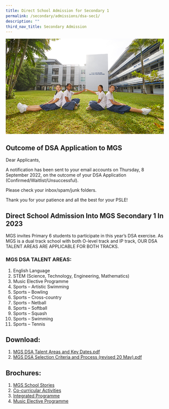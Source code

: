 ```yaml
---
title: Direct School Admission for Secondary 1
permalink: /secondary/admissions/dsa-sec1/
description: ""
third_nav_title: Secondary Admission
---
```

![](/images/Others/Splash/pic-dsa.jpg)
## Outcome of DSA Application to MGS

Dear Applicants,

A notification has been sent to your email accounts on Thursday, 8 September 2022, on the outcome of your DSA Application (Confirmed/Waitlist/Unsuccessful).

Please check your inbox/spam/junk folders.

Thank you for your patience and all the best for your PSLE!

## Direct School Admission Into MGS Secondary 1 In 2023

MGS invites Primary 6 students to participate in this year’s DSA exercise. As MGS is a dual track school with both O-level track and IP track, OUR DSA TALENT AREAS ARE APPLICABLE FOR BOTH TRACKS.

### MGS DSA TALENT AREAS:

1.  English Language
2.  STEM (Science, Technology, Engineering, Mathematics)
3.  Music Elective Programme
4.  Sports – Artistic Swimming
5.  Sports – Bowling
6.  Sports – Cross-country 
7.  Sports – Netball
8.  Sports – Softball
9.  Sports – Squash
10.  Sports – Swimming
11.  Sports – Tennis

  

## Download:

1. [MGS DSA Talent Areas and Key Dates.pdf](/files/MGS%20DSA%20Talent%20Areas%20and%20Key%20Dates%202022.pdf)
2. [MGS DSA Selection Criteria and Process (revised 20 May).pdf](/files/MGS%20DSA%20Selection%20Criteria%20and%20Process%20_%20revised%2020%20May.pdf)


## Brochures:

1. [MGS School Stories](https://issuu.com/mgsedu/docs/mgs_school_stories_2021)
2.  [Co-curricular Activities](https://issuu.com/mgsedu/docs/brochure_cca_12_may_21_)  
3.  [Integrated Programme](https://issuu.com/mgsedu/docs/brochure_-_ip)  
4.  [Music Elective Programme](https://issuu.com/mgsedu/docs/brochure_-_mep_24_mar_21_)